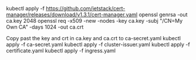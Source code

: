 kubectl apply -f https://github.com/jetstack/cert-manager/releases/download/v1.3.1/cert-manager.yaml
openssl genrsa -out ca.key 2048
openssl req -x509 -new -nodes -key ca.key -subj "/CN=My Own CA" -days 1024 -out ca.crt

Copy past the key and crt in ca.key and ca.crt to ca-secret.yaml
kubectl apply -f ca-secret.yaml
kubectl apply -f cluster-issuer.yaml
kubectl apply -f certificate.yaml
kubectl apply -f ingress.yaml
